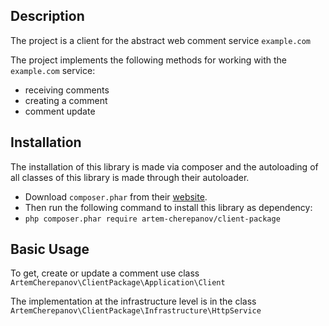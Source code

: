 ## Description

The project is a client for the abstract web comment service `example.com`

The project implements the following methods for working with the `example.com` service:
* receiving comments
* creating a comment
* comment update

## Installation

The installation of this library is made via composer and the autoloading of all classes of this library is made through their autoloader.

* Download `composer.phar` from their [website](https://getcomposer.org/download/).
* Then run the following command to install this library as dependency:
* `php composer.phar require artem-cherepanov/client-package`

## Basic Usage

To get, create or update a comment use class `ArtemCherepanov\ClientPackage\Application\Client`

The implementation at the infrastructure level is in the class `ArtemCherepanov\ClientPackage\Infrastructure\HttpService`